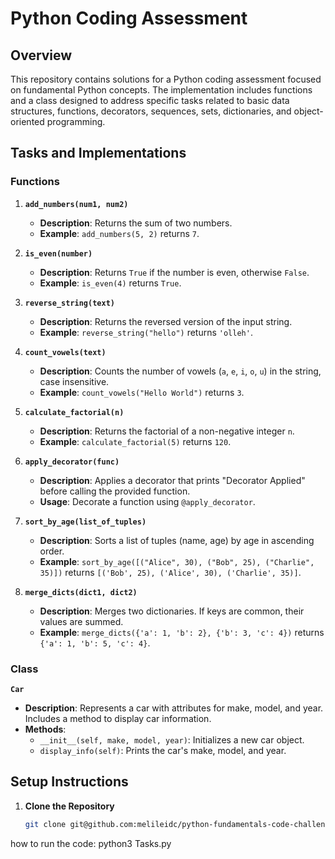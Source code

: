 # Python Coding Assessment

## Overview

This repository contains solutions for a Python coding assessment focused on fundamental Python concepts. The implementation includes functions and a class designed to address specific tasks related to basic data structures, functions, decorators, sequences, sets, dictionaries, and object-oriented programming.

## Tasks and Implementations

### Functions

1. **`add_numbers(num1, num2)`**
   - **Description**: Returns the sum of two numbers.
   - **Example**: `add_numbers(5, 2)` returns `7`.

2. **`is_even(number)`**
   - **Description**: Returns `True` if the number is even, otherwise `False`.
   - **Example**: `is_even(4)` returns `True`.

3. **`reverse_string(text)`**
   - **Description**: Returns the reversed version of the input string.
   - **Example**: `reverse_string("hello")` returns `'olleh'`.

4. **`count_vowels(text)`**
   - **Description**: Counts the number of vowels (`a`, `e`, `i`, `o`, `u`) in the string, case insensitive.
   - **Example**: `count_vowels("Hello World")` returns `3`.

5. **`calculate_factorial(n)`**
   - **Description**: Returns the factorial of a non-negative integer `n`.
   - **Example**: `calculate_factorial(5)` returns `120`.

6. **`apply_decorator(func)`**
   - **Description**: Applies a decorator that prints "Decorator Applied" before calling the provided function.
   - **Usage**: Decorate a function using `@apply_decorator`.

7. **`sort_by_age(list_of_tuples)`**
   - **Description**: Sorts a list of tuples (name, age) by age in ascending order.
   - **Example**: `sort_by_age([("Alice", 30), ("Bob", 25), ("Charlie", 35)])` returns `[('Bob', 25), ('Alice', 30), ('Charlie', 35)]`.

8. **`merge_dicts(dict1, dict2)`**
   - **Description**: Merges two dictionaries. If keys are common, their values are summed.
   - **Example**: `merge_dicts({'a': 1, 'b': 2}, {'b': 3, 'c': 4})` returns `{'a': 1, 'b': 5, 'c': 4}`.

### Class

**`Car`**

- **Description**: Represents a car with attributes for make, model, and year. Includes a method to display car information.
- **Methods**:
  - `__init__(self, make, model, year)`: Initializes a new car object.
  - `display_info(self)`: Prints the car's make, model, and year.

## Setup Instructions

1. **Clone the Repository**

   ```bash
   git clone git@github.com:melileidc/python-fundamentals-code-challenge.git

how to run the code: python3 Tasks.py
